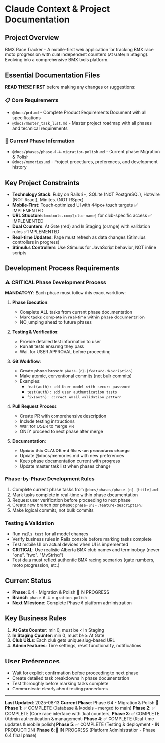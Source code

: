 # Claude Context & Project Documentation

## Project Overview
BMX Race Tracker - A mobile-first web application for tracking BMX race moto progression with dual independent counters (At Gate/In Staging). Evolving into a comprehensive BMX tools platform.

## Essential Documentation Files
**READ THESE FIRST** before making any changes or suggestions:

### 📋 Core Requirements
- `@docs/prd.md` - Complete Product Requirements Document with all specifications
- `@docs/master_task_list.md` - Master project roadmap with all phases and technical requirements

### 🚀 Current Phase Information  
- `@docs/phases/phase-6-4-migration-polish.md` - Current phase: Migration & Polish
- `@docs/memories.md` - Project procedures, preferences, and development history

## Key Project Constraints
- **Technology Stack**: Ruby on Rails 8+, SQLite (NOT PostgreSQL), Hotwire (NOT React), Minitest (NOT RSpec)
- **Mobile-First**: Touch-optimized UI with 44px+ touch targets ✅ IMPLEMENTED
- **URL Structure**: `bmxtools.com/[club-name]` for club-specific access ✅ IMPLEMENTED  
- **Dual Counters**: At Gate (red) and In Staging (orange) with validation rules ✅ IMPLEMENTED
- **Real-time Updates**: Page must refresh as data changes (Stimulus controllers in progress)
- **Stimulus Controllers**: Use Stimulus for JavaScript behavior, NOT inline scripts

## Development Process Requirements

### ⚠️ CRITICAL Phase Development Process
**MANDATORY**: Each phase must follow this exact workflow:

1. **Phase Execution**:
   - Complete ALL tasks from current phase documentation
   - Mark tasks complete in real-time within phase documentation
   - NO jumping ahead to future phases

2. **Testing & Verification**:
   - Provide detailed test information to user
   - Run all tests ensuring they pass
   - Wait for USER APPROVAL before proceeding

3. **Git Workflow**:
   - Create phase branch: `phase-[n]-[feature-description]`
   - Make atomic, conventional commits (not bulk commits)
   - Examples: 
     - `feat(auth): add User model with secure password`
     - `test(auth): add user authentication tests`
     - `fix(auth): correct email validation pattern`

4. **Pull Request Process**:
   - Create PR with comprehensive description
   - Include testing instructions
   - Wait for USER to merge PR
   - ONLY proceed to next phase after merge

5. **Documentation**:
   - Update this CLAUDE.md file when procedures change
   - Update @docs/memories.md with new preferences
   - Keep phase documentation current with progress
   - Update master task list when phases change

### Phase-by-Phase Development Rules
1. Complete current phase tasks from `@docs/phases/phase-[n]-[title].md`
2. Mark tasks complete in real-time within phase documentation
3. Request user verification before proceeding to next phase
4. Create new branch per phase: `phase-[n]-[feature-description]`
5. Make logical commits, not bulk commits

### Testing & Validation
- Run `rails test` for all model changes
- Verify business rules in Rails console before marking tasks complete
- Test mobile UI on actual devices when UI is implemented
- **CRITICAL**: Use realistic Alberta BMX club names and terminology (never "one", "two", "MyString")
- Test data must reflect authentic BMX racing scenarios (gate numbers, moto progression, etc.)

## Current Status
- **Phase**: 6.4 - Migration & Polish 🚧 IN PROGRESS
- **Branch**: `phase-6-4-migration-polish`
- **Next Milestone**: Complete Phase 6 platform administration

## Key Business Rules
1. **At Gate Counter**: min 0, must be < In Staging
2. **In Staging Counter**: min 0, must be ≥ At Gate  
3. **Club URLs**: Each club gets unique slug-based URL
4. **Admin Features**: Time settings, reset functionality, notifications

## User Preferences
- Wait for explicit confirmation before proceeding to next phase
- Create detailed task breakdowns in phase documentation
- Test thoroughly before marking tasks complete
- Communicate clearly about testing procedures

---
**Last Updated**: 2025-08-13
**Current Phase**: Phase 6.4 - Migration & Polish 🚧
**Phase 1**: ✅ COMPLETE (Database & Models - merged to main)
**Phase 2**: ✅ COMPLETE (Core race interface with dual counters)
**Phase 3**: ✅ COMPLETE (Admin authentication & management)
**Phase 4**: ✅ COMPLETE (Real-time updates & mobile polish)
**Phase 5**: ✅ COMPLETE (Testing & deployment - IN PRODUCTION)
**Phase 6**: 🚧 IN PROGRESS (Platform Administration - Phase 6.4 final phase)